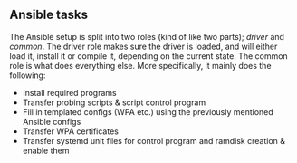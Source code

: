 ## Ansible tasks
The Ansible setup is split into two roles (kind of like two parts);
*driver* and *common*. The driver role makes sure the driver is loaded, and
will either load it, install it or compile it, depending on the current state.
The common role is what does everything else. More specifically, it mainly does
the following:

- Install required programs
- Transfer probing scripts & script control program
- Fill in templated configs (WPA etc.) using the previously mentioned Ansible configs
- Transfer WPA certificates
- Transfer systemd unit files for control program and ramdisk creation & enable
  them

